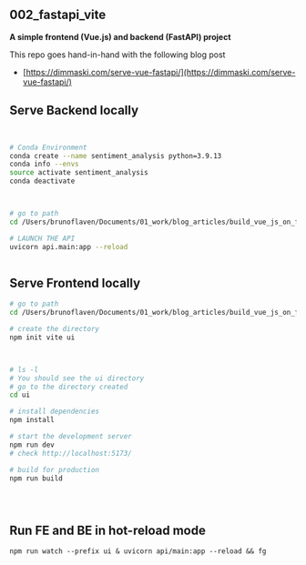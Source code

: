 ## 002_fastapi_vite


**A simple frontend (Vue.js) and backend (FastAPI) project**



This repo goes hand-in-hand with the following blog post
- [https://dimmaski.com/serve-vue-fastapi/](https://dimmaski.com/serve-vue-fastapi/)
## Serve Backend locally

```sh


# Conda Environment
conda create --name sentiment_analysis python=3.9.13
conda info --envs
source activate sentiment_analysis
conda deactivate



# go to path
cd /Users/brunoflaven/Documents/01_work/blog_articles/build_vue_js_on_fastapi/002_fastapi_vite/

# LAUNCH THE API
uvicorn api.main:app --reload



```

## Serve Frontend locally
```sh
# go to path
cd /Users/brunoflaven/Documents/01_work/blog_articles/build_vue_js_on_fastapi/002_fastapi_vite/

# create the directory
npm init vite ui



# ls -l
# You should see the ui directory
# go to the directory created
cd ui

# install dependencies
npm install

# start the development server
npm run dev
# check http://localhost:5173/

# build for production
npm run build





```

## Run FE and BE in hot-reload mode
```
npm run watch --prefix ui & uvicorn api/main:app --reload && fg
```
